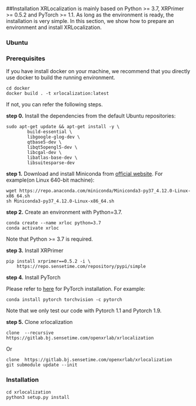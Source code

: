 ##Installation
XRLocalization is mainly based on Python >= 3.7, XRPrimer >= 0.5.2 and PyTorch >= 1.1.
As long as the environment is ready, the installation is very simple. In this section, 
we show how to prepare an environment and install XRLocalization.

### Ubuntu
### Prerequisites
If you have install docker on your machine, we recommend that you directly 
use docker to build the running environment. 
```commandline
cd docker
docker build . -t xrlocalization:latest
``` 
If not, you can refer the following steps.

**step 0.** 
Install the dependencies from the default Ubuntu repositories:
```commandline
sudo apt-get update && apt-get install -y \
        build-essential \
        libgoogle-glog-dev \
        qtbase5-dev \
        libqt5opengl5-dev \
        libcgal-dev \
        libatlas-base-dev \
        libsuitesparse-dev
```

**step 1.**
Download and install Miniconda from [official website](https://docs.conda.io/en/latest/miniconda.html).
For example(on Linux 640-bit machine):
```commandline
wget https://repo.anaconda.com/miniconda/Miniconda3-py37_4.12.0-Linux-x86_64.sh
sh Miniconda3-py37_4.12.0-Linux-x86_64.sh
``` 

**step 2.**
Create an environment with Python=3.7. 
```commandline
conda create --name xrloc python=3.7 
conda activate xrloc
```
Note that Python >= 3.7 is required.

**step 3.**
Install XRPrimer
```commandline
pip install xrprimer==0.5.2 -i \
    https://repo.sensetime.com/repository/pypi/simple
```

**step 4.**
Install PyTorch

Please refer to [here](https://pytorch.org/) for PyTorch installation. For example:
```commandline
conda install pytorch torchvision -c pytorch
```
Note that we only test our code with Pytorch 1.1 and Pytorch 1.9.


**step 5.**
Clone xrlocalization
```commandline
clone  --recursive  https://gitlab.bj.sensetime.com/openxrlab/xrlocalization
```
Or
```commandline
clone  https://gitlab.bj.sensetime.com/openxrlab/xrlocalization
git submodule update --init
```

### Installation
```commandline
cd xrlocalization
python3 setup.py install
```

